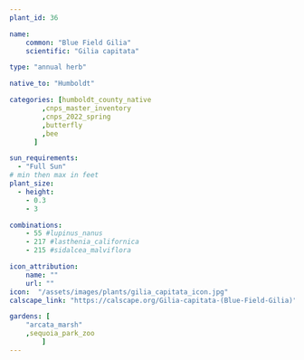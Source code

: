 ```yaml
---
plant_id: 36

name: 
    common: "Blue Field Gilia"   
    scientific: "Gilia capitata" 

type: "annual herb"

native_to: "Humboldt"

categories: [humboldt_county_native
        ,cnps_master_inventory
        ,cnps_2022_spring
        ,butterfly
        ,bee
      ]

sun_requirements:
  - "Full Sun"
# min then max in feet
plant_size:
  - height: 
    - 0.3
    - 3

combinations: 
    - 55 #lupinus_nanus
    - 217 #lasthenia_californica
    - 215 #sidalcea_malviflora 

icon_attribution: 
    name: ""
    url: ""
icon:  "/assets/images/plants/gilia_capitata_icon.jpg"
calscape_link: "https://calscape.org/Gilia-capitata-(Blue-Field-Gilia)"

gardens: [ 
    "arcata_marsh"
    ,sequoia_park_zoo
        ]
---
```



